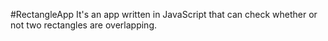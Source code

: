 #RectangleApp
It's an app written in JavaScript that can check whether or not two rectangles are overlapping.
